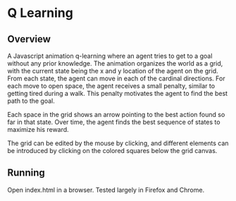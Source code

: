 # Q Learning
## Overview
A Javascript animation q-learning where an agent tries to get to a goal
without any prior knowledge. The animation organizes the world as a grid, with
the current state being the x and y location of the agent on the grid. From
each state, the agent can move in each of the cardinal directions. For each
move to open space, the agent receives a small penalty, similar to getting
tired during a walk. This penalty motivates the agent to find the best path to
the goal.

Each space in the grid shows an arrow pointing to the best action found so far
in that state. Over time, the agent finds the best sequence of states to
maximize his reward.

The grid can be edited by the mouse by clicking, and different elements can
be introduced by clicking on the colored squares below the grid canvas.

## Running
Open index.html in a browser. Tested largely in Firefox and Chrome.
